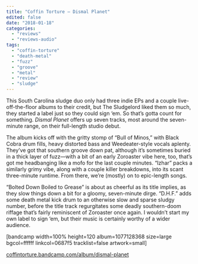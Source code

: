 ```yaml
---
title: "Coffin Torture – Dismal Planet"
edited: false
date: "2018-01-18"
categories:
  - "reviews"
  - "reviews-audio"
tags:
  - "coffin-torture"
  - "death-metal"
  - "fuzz"
  - "groove"
  - "metal"
  - "review"
  - "sludge"
---
```


This South Carolina sludge duo only had three indie EPs and a couple live-off-the-floor albums to their credit, but The Sludgelord liked them so much, they started a label just so they could sign ‘em. So that’s gotta count for something. _Dismal Planet_ offers up seven tracks, most around the seven-minute range, on their full-length studio debut.

The album kicks off with the gritty stomp of “Bull of Minos,” with Black Cobra drum fills, heavy distorted bass and Weedeater-style vocals aplenty. They’ve got that southern groove down pat, although it’s sometimes buried in a thick layer of fuzz—with a bit of an early Zoroaster vibe here, too, that’s got me headbanging like a mofo for the last couple minutes. “Izhar” packs a similarly grimy vibe, along with a couple killer breakdowns, into its scant three-minute runtime. From there, we’re (mostly) on to epic-length songs.

“Bolted Down Boiled to Grease” is about as cheerful as its title implies, as they slow things down a bit for a gloomy, seven-minute dirge. “D.H.F.” adds some death metal kick drum to an otherwise slow and sparse sludgy number, before the title track regurgitates some deadly southern-doom riffage that’s fairly reminiscent of Zoroaster once again. I wouldn’t start my own label to sign ‘em, but their music is certainly worthy of a wider audience.

\[bandcamp width=100% height=120 album=1077128368 size=large bgcol=ffffff linkcol=0687f5 tracklist=false artwork=small\]

[coffintorture.bandcamp.com/album/dismal-planet](https://coffintorture.bandcamp.com/album/dismal-planet)
